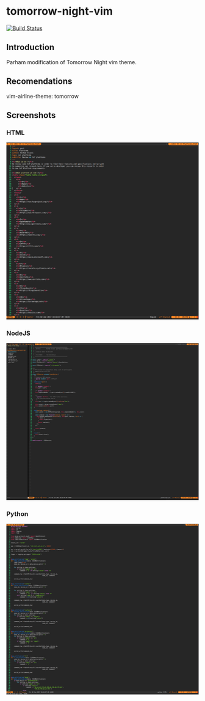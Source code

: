 # tomorrow-night-vim
[![Build Status](https://travis-ci.org/1995parham/tomorrow-night-vim.svg?branch=master)](https://travis-ci.org/1995parham/tomorrow-night-vim)
## Introduction
Parham modification of Tomorrow Night vim theme.

## Recomendations
vim-airline-theme: tomorrow

## Screenshots
### HTML
![html sample](screenshots/html.png)

### NodeJS
![nodejs sample](screenshots/nodejs.png)

### Python
![python sample](screenshots/python.png)
